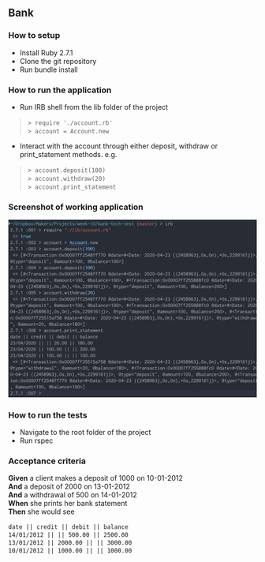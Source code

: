 ## Bank

### How to setup

- Install Ruby 2.7.1
- Clone the git repository
- Run bundle install

### How to run the application
- Run IRB shell from the lib folder of the project
> `> require './account.rb'`</br>
> `> account = Account.new`

- Interact with the account through either deposit, withdraw or print_statement methods. e.g.</br>
>`> account.deposit(100)`</br>
`> account.withdraw(20)`</br>
`> account.print_statement`

### Screenshot of working application

![working app](./screenshot.png)


### How to run the tests
- Navigate to the root folder of the project
- Run rspec

### Acceptance criteria

**Given** a client makes a deposit of 1000 on 10-01-2012  
**And** a deposit of 2000 on 13-01-2012  
**And** a withdrawal of 500 on 14-01-2012  
**When** she prints her bank statement  
**Then** she would see

```
date || credit || debit || balance
14/01/2012 || || 500.00 || 2500.00
13/01/2012 || 2000.00 || || 3000.00
10/01/2012 || 1000.00 || || 1000.00
```
